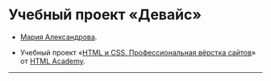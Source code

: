 # Учебный проект «Девайс»

* [Мария Александрова](https://up.htmlacademy.ru/htmlcss/29/user/171145).

* Учебный проект «[HTML и CSS. Профессиональная вёрстка сайтов](https://htmlacademy.ru/intensive/htmlcss)» от [HTML Academy](https://htmlacademy.ru).
---

